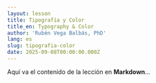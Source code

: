 ```yaml
---
layout: lesson
title: Tipografía y Color
title_en: Typography & Color
author: 'Rubén Vega Balbás, PhD'
lang: es
slug: tipografia-color
date: 2025-09-08T00:00:00.000Z
---
```


Aquí va el contenido de la lección en **Markdown**…
